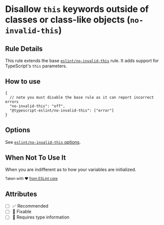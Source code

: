 # Disallow `this` keywords outside of classes or class-like objects (`no-invalid-this`)

## Rule Details

This rule extends the base [`eslint/no-invalid-this`](https://eslint.org/docs/rules/no-invalid-this) rule.
It adds support for TypeScript's `this` parameters.

## How to use

```jsonc
{
  // note you must disable the base rule as it can report incorrect errors
  "no-invalid-this": "off",
  "@typescript-eslint/no-invalid-this": ["error"]
}
```

## Options

See [`eslint/no-invalid-this` options](https://eslint.org/docs/rules/no-invalid-this#options).

## When Not To Use It

When you are indifferent as to how your variables are initialized.

<sup>Taken with ❤️ [from ESLint core](https://github.com/eslint/eslint/blob/master/docs/rules/no-invalid-this.md)</sup>

## Attributes

- [ ] ✅ Recommended
- [ ] 🔧 Fixable
- [ ] 💭 Requires type information
